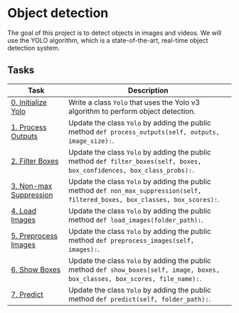 # Object detection

The goal of this project is to detect objects in images and videos. We will use the YOLO algorithm, which is a state-of-the-art, real-time object detection system.

## Tasks
| Task                                | Description                                                                                                                    |
|-------------------------------------|--------------------------------------------------------------------------------------------------------------------------------|
| [0. Initialize Yolo](0-yolo.py)     | Write a class `Yolo` that uses the Yolo v3 algorithm to perform object detection.                                              |
| [1. Process Outputs](1-yolo.py)     | Update the class `Yolo` by adding the public method `def process_outputs(self, outputs, image_size):`.                         |
| [2. Filter Boxes](2-yolo.py)        | Update the class `Yolo` by adding the public method `def filter_boxes(self, boxes, box_confidences, box_class_probs):`.        |
| [3. Non-max Suppression](3-yolo.py) | Update the class `Yolo` by adding the public method `def non_max_suppression(self, filtered_boxes, box_classes, box_scores):`. |
| [4. Load Images](4-yolo.py)         | Update the class `Yolo` by adding the public method `def load_images(folder_path):`.                                           |
| [5. Preprocess Images](5-yolo.py)   | Update the class `Yolo` by adding the public method `def preprocess_images(self, images):`.                                    |
| [6. Show Boxes](6-yolo.py)          | Update the class `Yolo` by adding the public method `def show_boxes(self, image, boxes, box_classes, box_scores, file_name):`. |
| [7. Predict](7-yolo.py)             | Update the class `Yolo` by adding the public method `def predict(self, folder_path):`.                                         |